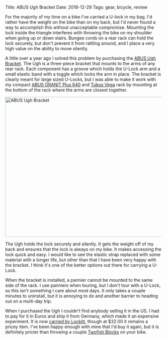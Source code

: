Title: ABUS Ugh Bracket
Date: 2018-12-29
Tags: gear, bicycle, review

For the majority of my time on a bike I've carried a U-lock in my bag. I'd rather have the weight on the bike than on my back, but I'd never found a way to accomplish this without unacceptable compromise. Mounting the lock inside the triangle interferes with throwing the bike on my shoulder when going up or down stairs. Bungee cords on a rear rack can hold the lock securely, but don't prevent it from rattling around, and I place a very high value on the ability to move silently.

A little over a year ago I solved this problem by purchasing the [ABUS Ugh Bracket](https://www.abus.com/eng/Mobile-Security/Bike-Safety-and-Security/Holders-and-bags/UGH-02). The Ugh is a three-piece bracket that mounts to the arms of any rear rack. Each component has a groove which holds the U-Lock arm and a small elastic band with a toggle which locks the arm in place. The bracket is clearly meant for large sized U-Locks, but I was able to make it work with my compact [ABUS GRANIT Plus 640](https://www.abus.com/eng/Mobile-Security/Bike-Safety-and-Security/Locks/U-locks/GRANIT-Plus-6402) and [Tubus Vega](https://www.tubus.com/product.php?xn=62) rack by mounting at the bottom of the rack where the arms are closest together.

<a href="https://www.flickr.com/photos/pigmonkey/45795909864/in/dateposted/" title="ABUS Ugh Bracket"><img src="https://farm5.staticflickr.com/4823/45795909864_060600a516_c.jpg" width="800" height="450" alt="ABUS Ugh Bracket"></a>

The Ugh holds the lock securely and silently. It gets the weight off of my back and ensures that the lock is always on my bike. It makes accessing the lock quick and easy. I would like to see the elastic strap replaced with some material with a longer life, but other than that I have been very happy with the bracket. I think it's one of the better options out there for carrying a U-Lock.

When the bracket is installed, a pannier cannot be mounted to the same side of the rack. I use panniers when touring, but I don't tour with a U-Lock, so this isn't something I care about most days. It only takes a couple minutes to uninstall, but it is annoying to do and another barrier to heading out on a multi-day trip.

When I purchased the Ugh I couldn't find anybody selling it in the US. I had to pay for it in Euros and ship it from Germany, which made it an expensive experiment. It is now [carried by Lockitt](https://lockitt.com/abus-ugh02-bracket.html), though at $32.00 it remains a pricey item. I've been happy enough with mine that I'd buy it again, but it is definitely pricier than throwing a couple [Twofish Blocks](http://www.twofish.biz/bike.html) on your bike.
